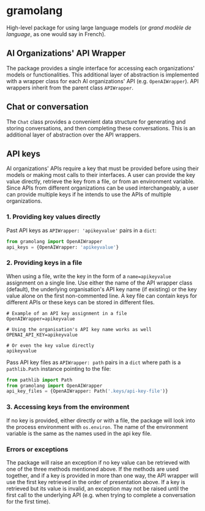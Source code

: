 # gramolang
High-level package for using large language models (or _grand modèle de language_, as
one would say in French).


## AI Organizations' API Wrapper
The package provides a single interface for accessing each organizations' models
or functionalities. This additional layer of abstraction is implemented with a
wrapper class for each AI organizations' API (e.g. `OpenAIWrapper`). API
wrappers inherit from the parent class `APIWrapper`.


## Chat or conversation
The `Chat` class provides a convenient data structure for generating and storing
conversations, and then completing these conversations. This is an additional
layer of abstraction over the API wrappers.


## API keys
AI organizations' APIs require a key that must be provided before using their
models or making most calls to their interfaces. A user can provide the key
value directly, retrieve the key from a file, or from an environment variable.
Since APIs from different organizations can be used interchangeably, a user can
provide multiple keys if he intends to use the APIs of multiple organizations.

### 1. Providing key values directly
Past API keys as `APIWrapper: 'apikeyvalue'` pairs in a `dict`:

```python
from gramolang import OpenAIWrapper
api_keys = {OpenAIWrapper: 'apikeyvalue'}
```

### 2. Providing keys in a file
When using a file, write the key in the form of a `name=apikeyvalue` assignment
on a single line. Use either the name of the API wrapper class (default), the
underlying organisation's API key name (if existing) or the key value alone on
the first non-commented line. A key file can contain keys for different APIs or
these keys can be stored in different files.

```shell
# Example of an API key assignment in a file
OpenAIWrapper=apikeyvalue
```
```shell
# Using the organisation's API key name works as well
OPENAI_API_KEY=apikeyvalue
```
```shell
# Or even the key value directly
apikeyvalue
```

Pass API key files as `APIWrapper: path` pairs in a `dict` where path is a
`pathlib.Path` instance pointing to the file:

```python
from pathlib import Path
from gramolang import OpenAIWrapper
api_key_files = {OpenAIWrapper: Path('.keys/api-key-file')}
```

### 3. Accessing keys from the environment
If no key is provided, either directly or with a file, the package will look
into the process environment with `os.environ`. The name of the environment
variable is the same as the names used in the api key file.

### Errors or exceptions
The package will raise an exception if no key value can be retrieved with one
of the three methods mentioned above. If the methods are used together, and if
a key is provided in more than one way, the API wrapper will use the first key
retrieved in the order of presentation above. If a key is retrieved but its
value is invalid, an exception may not be raised until the first call to the
underlying API (e.g. when  trying to complete a conversation for the first
time).
